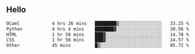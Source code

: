 ## Hello
<!--START_SECTION:waka-->

```txt
OCaml            4 hrs 26 mins   ████████▒░░░░░░░░░░░░░░░░   33.25 %
Python           4 hrs 4 mins    ███████▓░░░░░░░░░░░░░░░░░   30.56 %
HTML             1 hr 58 mins    ███▓░░░░░░░░░░░░░░░░░░░░░   14.78 %
CSS              1 hr 56 mins    ███▓░░░░░░░░░░░░░░░░░░░░░   14.57 %
Other            45 mins         █▒░░░░░░░░░░░░░░░░░░░░░░░   05.72 %
```

<!--END_SECTION:waka-->
